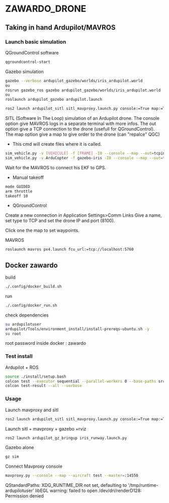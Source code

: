 # ZAWARDO_DRONE

## Taking in hand Ardupilot/MAVROS

### Launch basic simulation

QGroundControl software

```bash
qgroundcontrol-start
```

Gazebo simulation

```bash
gazebo --verbose ardupilot_gazebo/worlds/iris_ardupilot.world
ou
rosrun gazebo_ros gazebo ardupilot_gazebo/worlds/iris_ardupilot.world
ou
roslaunch ardupilot_gazebo ardupilot.launch
```

```bash
ros2 launch ardupilot_sitl sitl_mavproxy.launch.py console:=True map:=True
```

SITL (Software In The Loop) simulation of an Ardupilot drone.
The console option give MAVROS logs in a separate terminal with more infos.
The out option give a TCP connection to the drone (usefull for QGroundControl).
The map option give a map to give order to the drone (can "repalce" QGC)
- This cmd will create files where it is called.
```bash
sim_vehicle.py -v [VEHICULE] -f [FRAME] -I0 --console --map --out=tcpin:[IP]:[PORT]
sim_vehicle.py -v ArduCopter -f gazebo-iris -I0 --console --map --out=tcpin:0.0.0.0:8100
```

Wait for the MAVROS to connect his EKF to GPS.

- Manual takeoff

```bash
mode GUIDED
arm throttle
takeoff 10
```

- QGroundControl

Create a new connection in Application Settings>Comm Links
Give a name, set type to TCP and set the drone IP and port (8100).

Click one the map to set waypoints.

MAVROS 

```bash
roslaunch mavros px4.launch fcu_url:=tcp://localhost:5760
```

## Docker zawardo

build

```bash
./.config/docker_build.sh
```

run

```bash
./.config/docker_run.sh
```

check dependencies

```bash
su ardupilotuser
ardupilot/Tools/environment_install/install-prereqs-ubuntu.sh -y
su root
```

root password inside docker : zawardo

### Test install

Ardupilot + ROS

```bash
source ./install/setup.bash
colcon test --executor sequential --parallel-workers 0 --base-paths src/ardupilot --event-handlers=console_cohesion+
colcon test-result --all --verbose
```

### Usage

Launch mavproxy and sitl

```bash
ros2 launch ardupilot_sitl sitl_mavproxy.launch.py console:=True map:=True
```

Launch sitl + mavproxy + gazebo +rviz

```bash
ros2 launch ardupilot_gz_bringup iris_runway.launch.py
```

Gazebo alone

```bash
gz sim
```

Connect Mavproxy console

```bash
mavproxy.py --console --map --aircraft test --master=:14550
```

QStandardPaths: XDG_RUNTIME_DIR not set, defaulting to '/tmp/runtime-ardupilotuser'
libEGL warning: failed to open /dev/dri/renderD128: Permission denied
